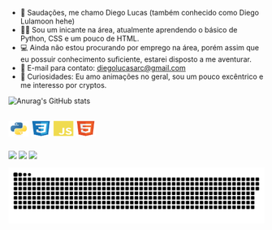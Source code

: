 - 👋 Saudações, me chamo Diego Lucas (também conhecido como Diego Lulamoon hehe)
- 🧑‍🎓 Sou um inicante na área, atualmente aprendendo o básico de Python, CSS e um pouco de HTML.
- 💻 Ainda não estou procurando por emprego na área, porém assim que eu possuir conhecimento suficiente, estarei disposto a me aventurar.
- 📧 E-mail para contato: diegolucasarc@gmail.com
- 🦄 Curiosidades: Eu amo animações no geral, sou um pouco excêntrico e me interesso por cryptos.


![Anurag's GitHub stats](https://github-readme-stats.vercel.app/api?username=DiegoLulamoon&show_icons=true&theme=synthwave)

<div style="display: inline_block"><br>
  
  <img align="center" alt="Rafa-Python" height="30" width="40" src="https://raw.githubusercontent.com/devicons/devicon/master/icons/python/python-original.svg">
  <img align="center" alt="Rafa-CSS" height="30" width="40" src="https://raw.githubusercontent.com/devicons/devicon/master/icons/css3/css3-original.svg">
  <img align="center" alt="Rafa-Js" height="30" width="40" src="https://raw.githubusercontent.com/devicons/devicon/master/icons/javascript/javascript-plain.svg">
  <img align="center" alt="Rafa-HTML" height="30" width="40" src="https://raw.githubusercontent.com/devicons/devicon/master/icons/html5/html5-original.svg">
  
  
</div>

##

<div>
  
<a href="https://www.instagram.com/lul4moon/" target="_blank"><img src="https://img.shields.io/badge/-Instagram-%23E4405F?style=for-the-badge&logo=instagram&logoColor=white" target="_blank"></a>
 	<a href="https://www.twitch.tv/arlkawa" target="_blank"><img src="https://img.shields.io/badge/Twitch-9146FF?style=for-the-badge&logo=twitch&logoColor=white" target="_blank"></a>
  <a href = "mailto:diegolucasarc@gmail.com"><img src="https://img.shields.io/badge/-Gmail-%23333?style=for-the-badge&logo=gmail&logoColor=white" target="_blank"></a>
  
  ![Snake animation](https://github.com/DiegoLulamoon/DiegoLulamoon/blob/output/github-contribution-grid-snake.svg)
  
  </div>




<!---
DiegoLulamoon/DiegoLulamoon is a ✨ special ✨ repository because its `README.md` (this file) appears on your GitHub profile.
You can click the Preview link to take a look at your changes.
--->
